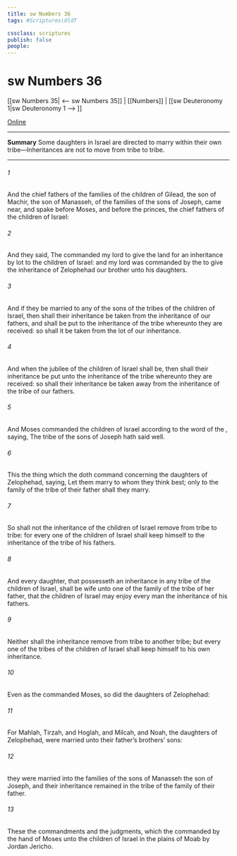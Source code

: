 ```yaml
---
title: sw Numbers 36
tags: #Scriptures\OldT

cssclass: scriptures
publish: false
people:
---
```


# sw Numbers 36
[[sw Numbers 35| <-- sw Numbers 35]] | [[Numbers]] | [[sw Deuteronomy 1|sw Deuteronomy 1 --> ]]

[Online](https://churchofjesuschrist.org/study/scriptures/ot/num/36?lang=eng)

---
__Summary__
Some daughters in Israel are directed to marry within their own tribe—Inheritances are not to move from tribe to tribe.

---
###### 1 
And the chief fathers of the families of the children of Gilead, the son of Machir, the son of Manasseh, of the families of the sons of Joseph, came near, and spake before Moses, and before the princes, the chief fathers of the children of Israel:

###### 2 
And they said, The  commanded my lord to give the land for an inheritance by lot to the children of Israel: and my lord was commanded by the  to give the inheritance of Zelophehad our brother unto his daughters.

###### 3 
And if they be married to any of the sons of the  tribes of the children of Israel, then shall their inheritance be taken from the inheritance of our fathers, and shall be put to the inheritance of the tribe whereunto they are received: so shall it be taken from the lot of our inheritance.

###### 4 
And when the jubilee of the children of Israel shall be, then shall their inheritance be put unto the inheritance of the tribe whereunto they are received: so shall their inheritance be taken away from the inheritance of the tribe of our fathers.

###### 5 
And Moses commanded the children of Israel according to the word of the , saying, The tribe of the sons of Joseph hath said well.

###### 6 
This  the thing which the  doth command concerning the daughters of Zelophehad, saying, Let them marry to whom they think best; only to the family of the tribe of their father shall they marry.

###### 7 
So shall not the inheritance of the children of Israel remove from tribe to tribe: for every one of the children of Israel shall keep himself to the inheritance of the tribe of his fathers.

###### 8 
And every daughter, that possesseth an inheritance in any tribe of the children of Israel, shall be wife unto one of the family of the tribe of her father, that the children of Israel may enjoy every man the inheritance of his fathers.

###### 9 
Neither shall the inheritance remove from  tribe to another tribe; but every one of the tribes of the children of Israel shall keep himself to his own inheritance.

###### 10 
Even as the  commanded Moses, so did the daughters of Zelophehad:

###### 11 
For Mahlah, Tirzah, and Hoglah, and Milcah, and Noah, the daughters of Zelophehad, were married unto their father’s brothers’ sons:

###### 12 
 they were married into the families of the sons of Manasseh the son of Joseph, and their inheritance remained in the tribe of the family of their father.

###### 13 
These  the commandments and the judgments, which the  commanded by the hand of Moses unto the children of Israel in the plains of Moab by Jordan  Jericho.

